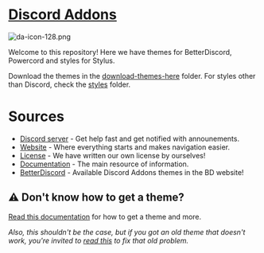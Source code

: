# [Discord Addons](https://discord-addons.github.io/main)

![da-icon-128.png](https://user-images.githubusercontent.com/87938141/128053815-82893338-c843-4b98-86ff-f8f3aee76fb2.png)

Welcome to this repository! Here we have themes for BetterDiscord, Powercord and styles for Stylus.

Download the themes in the [download-themes-here](https://github.com/discord-addons/discord-addons/tree/master/download-themes-here) folder. For styles other than Discord, check the [styles](https://github.com/discord-addons/discord-addons/tree/master/styles) folder.

# Sources

- [Discord server](https://discord.gg/g9heA3p6WW) - Get help fast and get notified with announements.
- [Website](https://discord-addons.github.io/main) - Where everything starts and makes navigation easier.
- [License](https://github.com/discord-addons/discord-addons/blob/master/LICENSE.md) - We have written our own license by ourselves!
- [Documentation](https://8io.gitbook.io/discord-addons/) - The main resource of information.
- [BetterDiscord](https://betterdiscord.app/developer/strawmi65) - Available Discord Addons themes in the BD website!

## ⚠ Don't know how to get a theme?

[Read this documentation](https://8io.gitbook.io/discord-addons/get-a-theme/download-a-theme) for how to get a theme and more.

*Also, this shouldn't be the case, but if you got an old theme that doesn't work, you're invited to [read this](https://8io.gitbook.io/discord-addons/outdated-themes/update-an-outdated-theme) to fix that old problem.*
